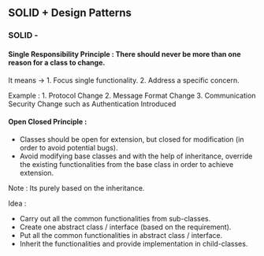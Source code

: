 ## SOLID + Design Patterns

### SOLID -

#### Single Responsibility Principle : There should never be more than one reason for a class to change.

It means ->
    1. Focus single functionality.
    2. Address a specific concern.

Example :
    1. Protocol Change
    2. Message Format Change
    3. Communication Security Change such as Authentication Introduced


#### Open Closed Principle : 
- Classes should be open for extension, but closed for modification (in order to avoid potential bugs).
- Avoid modifying base classes and with the help of inheritance, override the existing functionalities from the base class in order to achieve extension.

Note : Its purely based on the inheritance.

Idea : 
- Carry out all the common functionalities from sub-classes.
- Create one abstract class / interface (based on the requirement).
- Put all the common functionalities in abstract class / interface.
- Inherit the functionalities and provide implementation in child-classes.

